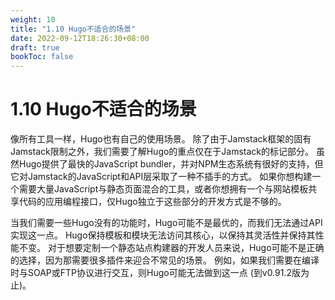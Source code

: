 ```yaml
---
weight: 10
title: "1.10 Hugo不适合的场景"
date: 2022-09-12T18:26:30+08:00
draft: true
bookToc: false
---
```


# 1.10 Hugo不适合的场景

像所有工具一样，Hugo也有自己的使用场景。 除了由于Jamstack框架的固有Jamstack限制之外，我们需要了解Hugo的重点仅在于Jamstack的标记部分。 虽然Hugo提供了最快的JavaScript bundler，并对NPM生态系统有很好的支持，但它对Jamstack的JavaScript和API层采取了一种不插手的方式。 如果你想构建一个需要大量JavaScript与静态页面混合的工具，或者你想拥有一个与网站模板共享代码的应用编程接口，仅Hugo独立于这些部分的开发方式是不够的。

当我们需要一些Hugo没有的功能时，Hugo可能不是最优的，而我们无法通过API实现这一点。 Hugo保持模板和模块无法访问其核心，以保持其灵活性并保持其性能不变。 对于想要定制一个静态站点构建器的开发人员来说，Hugo可能不是正确的选择，因为那需要很多插件来迎合不常见的场景。 例如，如果我们需要在编译时与SOAP或FTP协议进行交互，则Hugo可能无法做到这一点 (到v0.91.2版为止)。